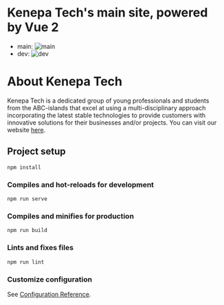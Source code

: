 # Kenepa Tech's main site, powered by Vue 2

- main: ![main](https://github.com/KenepaTech/kenepa-nuxt/workflows/ci/badge.svg?branch=main)
- dev: ![dev](https://github.com/KenepaTech/kenepa-nuxt/workflows/ci/badge.svg?branch=dev)

# About Kenepa Tech

Kenepa Tech is a dedicated group of young professionals and students from the ABC-islands that excel at using a multi-disciplinary approach incorporating the latest stable technologies to provide customers with innovative solutions for their businesses and/or projects.
You can visit our website [here](https://www.kenepa.tech).

## Project setup

```
npm install
```

### Compiles and hot-reloads for development

```
npm run serve
```

### Compiles and minifies for production

```
npm run build
```

### Lints and fixes files

```
npm run lint
```

### Customize configuration

See [Configuration Reference](https://cli.vuejs.org/config/).
